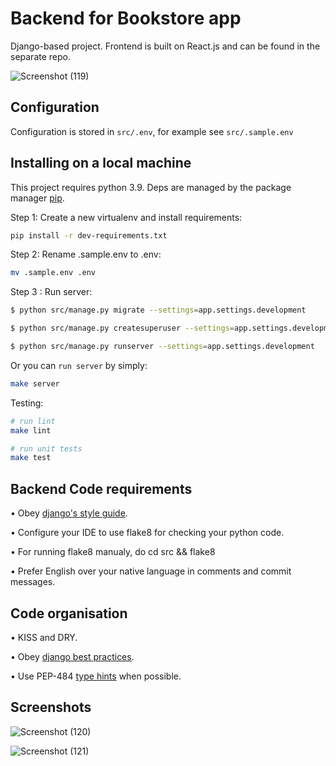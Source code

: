 # Backend for Bookstore app

Django-based project. Frontend is built on React.js and can be found in the separate repo.

![Screenshot (119)](https://github.com/705d1ef/bookstore-backend/assets/92192816/10984d21-c161-449e-8958-e5ca1bbfc5cd)


## Configuration

Configuration is stored in ```src/.env```, for example see ```src/.sample.env```

## Installing on a local machine

This project requires python 3.9. Deps are managed by the package manager [pip](https://pip.pypa.io/en/stable/).

Step 1: Create a new virtualenv and install requirements:

```bash 
pip install -r dev-requirements.txt
```

Step 2: Rename .sample.env to .env:

```bash
mv .sample.env .env
```

Step 3 : Run server:

```bash
$ python src/manage.py migrate --settings=app.settings.development
```
```bash
$ python src/manage.py createsuperuser --settings=app.settings.development
```
```bash
$ python src/manage.py runserver --settings=app.settings.development
```


Or you can ```run server``` by simply:

```bash
make server
```
Testing:

```bash
# run lint
make lint

# run unit tests
make test
```


## Backend Code requirements

• Obey [django's style guide](https://docs.djangoproject.com/en/dev/internals/contributing/writing-code/coding-style/).

• Configure your IDE to use flake8 for checking your python code. 

• For running flake8 manualy, do cd src && flake8

• Prefer English over your native language in comments and commit messages.

## Code organisation

• KISS and DRY.

• Obey [django best practices](https://django-best-practices.readthedocs.io/en/latest/index.html).

• Use PEP-484 [type hints](https://peps.python.org/pep-0484/) when possible.

## Screenshots

![Screenshot (120)](https://github.com/705d1ef/bookstore-backend/assets/92192816/2cb12fd3-926d-42d4-889c-c9c69f66d8c5)

![Screenshot (121)](https://github.com/705d1ef/bookstore-backend/assets/92192816/88bc9275-4af1-4fc0-bdba-c2e6ceaa33b0)
